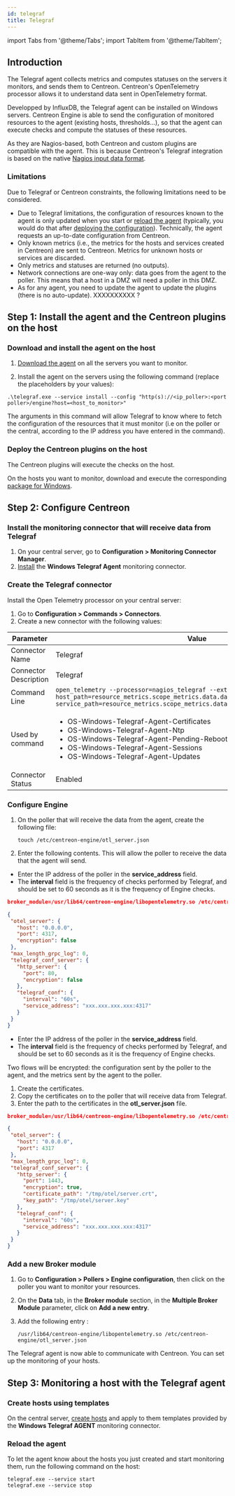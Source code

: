 ```yaml
---
id: telegraf
title: Telegraf
---
```

import Tabs from '@theme/Tabs';
import TabItem from '@theme/TabItem';

## Introduction

The Telegraf agent collects metrics and computes statuses on the servers it monitors, and sends them to Centreon.
Centreon's OpenTelemetry processor allows it to understand data sent in OpenTelemetry format.

Developped by InfluxDB, the Telegraf agent can be installed on Windows servers. Centreon Engine is able to send the configuration of monitored resources to the agent (existing hosts, thresholds...), so that the agent can execute checks and compute the statuses of these resources.

As they are Nagios-based, both Centreon and custom plugins are compatible with the agent. This is because Centreon's Telegraf integration is based on the native [Nagios input data format](https://docs.influxdata.com/telegraf/v1/data_formats/input/nagios/).

### Limitations

Due to Telegraf or Centreon constraints, the following limitations need to be considered.

* Due to Telegraf limitations, the configuration of resources known to the agent is only updated when you start or [reload the agent](#reload-the-agent) (typically, you would do that after [deploying the configuration](/docs/monitoring/monitoring-servers/deploying-a-configuration)). Technically, the agent requests an up-to-date configuration from Centreon.
* Only known metrics (i.e., the metrics for the hosts and services created in Centreon) are sent to Centreon. Metrics for unknown hosts or services are discarded.
* Only metrics and statuses are returned (no outputs).
* Network connections are one-way only: data goes from the agent to the poller. This means that a host in a DMZ will need a poller in this DMZ.
* As for any agent, you need to update the agent to update the plugins (there is no auto-update). XXXXXXXXXX ?

## Step 1: Install the agent and the Centreon plugins on the host

### Download and install the agent on the host

1. [Download the agent](https://docs.influxdata.com/telegraf/v1/install/) on all the servers you want to monitor.

2. Install the agent on the servers using the following command (replace the placeholders by your values):

```shell
.\telegraf.exe --service install --config "http(s)://<ip_poller>:<port poller>/engine?host=<host_to_monitor>"
```

The arguments in this command will allow Telegraf to know where to fetch the configuration of the resources that it must monitor (i.e on the poller or the central, according to the IP address you have entered in the command).

### Deploy the Centreon plugins on the host

The Centreon plugins will execute the checks on the host.

<!--
<Tabs groupId="sync">
<TabItem value="Linux" label="Linux">

##### Enable our plugins repository and install plugin

This repository will provide you our packaged plugins as well as **the dependencies that are not available in the
standard distribution repositories**.

<Tabs groupId="sync">
<TabItem value="Alma / RHEL / Oracle Linux 8" label="Alma / RHEL / Oracle Linux 8">

```bash
cat >/etc/yum.repos.d/centreon-plugins.repo <<'EOF'
[centreon-plugins-stable]
name=Centreon plugins repository.
baseurl=https://packages.centreon.com/rpm-plugins/el8/stable/$basearch/
enabled=1
gpgcheck=1
gpgkey=https://yum-gpg.centreon.com/RPM-GPG-KEY-CES
module_hotfixes=1

[centreon-plugins-stable-noarch]
name=Centreon plugins repository.
baseurl=https://packages.centreon.com/rpm-plugins/el8/stable/noarch/
enabled=1
gpgcheck=1
gpgkey=https://yum-gpg.centreon.com/RPM-GPG-KEY-CES
module_hotfixes=1

[centreon-plugins-testing]
name=Centreon plugins repository. (UNSUPPORTED)
baseurl=https://packages.centreon.com/rpm-plugins/el8/testing/$basearch/
enabled=0
gpgcheck=1
gpgkey=https://yum-gpg.centreon.com/RPM-GPG-KEY-CES
module_hotfixes=1

[centreon-plugins-testing-noarch]
name=Centreon plugins repository. (UNSUPPORTED)
baseurl=https://packages.centreon.com/rpm-plugins/el8/testing/noarch/
enabled=0
gpgcheck=1
gpgkey=https://yum-gpg.centreon.com/RPM-GPG-KEY-CES
module_hotfixes=1

[centreon-plugins-unstable]
name=Centreon plugins repository. (UNSUPPORTED)
baseurl=https://packages.centreon.com/rpm-plugins/el8/unstable/$basearch/
enabled=0
gpgcheck=1
gpgkey=https://yum-gpg.centreon.com/RPM-GPG-KEY-CES
module_hotfixes=1

[centreon-plugins-unstable-noarch]
name=Centreon plugins repository. (UNSUPPORTED)
baseurl=https://packages.centreon.com/rpm-plugins/el8/unstable/noarch/
enabled=0
gpgcheck=1
gpgkey=https://yum-gpg.centreon.com/RPM-GPG-KEY-CES
module_hotfixes=1
EOF

```

Install the plugin :

```bash
dnf install -y centreon-plugin-Operatingsystems-Linux-Local.noarch
```

</TabItem>
<TabItem value="Alma / RHEL / Oracle Linux 9" label="Alma / RHEL / Oracle Linux 9">

```bash
cat >/etc/yum.repos.d/centreon-plugins.repo <<'EOF'
[centreon-plugins-stable]
name=Centreon plugins repository.
baseurl=https://packages.centreon.com/rpm-plugins/el9/stable/$basearch/
enabled=1
gpgcheck=1
gpgkey=https://yum-gpg.centreon.com/RPM-GPG-KEY-CES
module_hotfixes=1

[centreon-plugins-stable-noarch]
name=Centreon plugins repository.
baseurl=https://packages.centreon.com/rpm-plugins/el9/stable/noarch/
enabled=1
gpgcheck=1
gpgkey=https://yum-gpg.centreon.com/RPM-GPG-KEY-CES
module_hotfixes=1

[centreon-plugins-testing]
name=Centreon plugins repository. (UNSUPPORTED)
baseurl=https://packages.centreon.com/rpm-plugins/el9/testing/$basearch/
enabled=0
gpgcheck=1
gpgkey=https://yum-gpg.centreon.com/RPM-GPG-KEY-CES
module_hotfixes=1

[centreon-plugins-testing-noarch]
name=Centreon plugins repository. (UNSUPPORTED)
baseurl=https://packages.centreon.com/rpm-plugins/el9/testing/noarch/
enabled=0
gpgcheck=1
gpgkey=https://yum-gpg.centreon.com/RPM-GPG-KEY-CES
module_hotfixes=1

[centreon-plugins-unstable]
name=Centreon plugins repository. (UNSUPPORTED)
baseurl=https://packages.centreon.com/rpm-plugins/el9/unstable/$basearch/
enabled=0
gpgcheck=1
gpgkey=https://yum-gpg.centreon.com/RPM-GPG-KEY-CES
module_hotfixes=1

[centreon-plugins-unstable-noarch]
name=Centreon plugins repository. (UNSUPPORTED)
baseurl=https://packages.centreon.com/rpm-plugins/el9/unstable/noarch/
enabled=0
gpgcheck=1
gpgkey=https://yum-gpg.centreon.com/RPM-GPG-KEY-CES
module_hotfixes=1
EOF
```

Install the plugin :

```bash
dnf install -y centreon-plugin-Operatingsystems-Linux-Local.noarch
```

</TabItem>
<TabItem value="Debian 11 & 12" label="Debian 11 & 12">

```bash
wget -O- https://apt-key.centreon.com | gpg --dearmor | tee /etc/apt/trusted.gpg.d/centreon.gpg > /dev/null 2>&1
echo "deb https://packages.centreon.com/apt-plugins-stable/ $(lsb_release -sc) main" | tee /etc/apt/sources.list.d/centreon-plugins.list
apt-get update
```

Install the plugin :

```bash
apt -y install centreon-plugin-operatingsystems-linux-local
```

</TabItem>
</Tabs>

</TabItem>
<TabItem value="Windows" label="Windows">
-->

On the hosts you want to monitor, download and execute the corresponding [package for Windows](https://github.com/centreon/centreon-nsclient-build/releases/download/20240325/centreon_plugins.exe).


<!--

</TabItem>
<Tabs>
-->

## Step 2: Configure Centreon

### Install the monitoring connector that will receive data from Telegraf

1. On your central server, go to **Configuration > Monitoring Connector Manager**.
2. [Install](/docs/monitoring/pluginpacks/#installing-a-monitoring-connector) the **Windows Telegraf Agent** monitoring connector.
<!-- For Linux hosts : Linux Telegraf AGENT-->

### Create the Telegraf connector

Install the Open Telemetry processor on your central server:

1. Go to **Configuration > Commands > Connectors**.
2. Create a new connector with the following values:

| Parameter | Value|
| --------- | ---- |
| Connector Name | Telegraf |
| Connector Description | Telegraf |
| Command Line |```open_telemetry --processor=nagios_telegraf --extractor=attributes --host_path=resource_metrics.scope_metrics.data.data_points.attributes.host --service_path=resource_metrics.scope_metrics.data.data_points.attributes.service``` |
| Used by command |<ul><li>OS-Windows-Telegraf-Agent-Certificates</li><li>OS-Windows-Telegraf-Agent-Ntp</li><li>OS-Windows-Telegraf-Agent-Pending-Reboot</li><li>OS-Windows-Telegraf-Agent-Sessions</li><li>OS-Windows-Telegraf-Agent-Updates</li></ul>|
| Connector Status | Enabled |

### Configure Engine

1. On the poller that will receive the data from the agent, create the following file:

   ```shell
   touch /etc/centreon-engine/otl_server.json
   ```

2. Enter the following contents. This will allow the poller to receive the data that the agent will send.

<Tabs groupId="sync">
<TabItem value="Unencrypted flows" label="Unencrypted flows">

* Enter the IP address of the poller in the **service_address** field.
* The **interval** field is the frequency of checks performed by Telegraf, and should be set to 60 seconds as it is the frequency of Engine checks.

```json
broker_module=/usr/lib64/centreon-engine/libopentelemetry.so /etc/centreon-engine/otl_server.json

{
 "otel_server": {
   "host": "0.0.0.0",
   "port": 4317,
   "encryption": false
 },
 "max_length_grpc_log": 0,
 "telegraf_conf_server": {
   "http_server": {
     "port": 80,
     "encryption": false
   },
   "telegraf_conf": {
     "interval": "60s",
     "service_address": "xxx.xxx.xxx.xxx:4317"
   }
 }
}
```

</TabItem>
<TabItem value="Encrypted flows" label="Encrypted flows">

* Enter the IP address of the poller in the **service_address** field.
* The **interval** field is the frequency of checks performed by Telegraf, and should be set to 60 seconds as it is the frequency of Engine checks.

Two flows will be encrypted: the configuration sent by the poller to the agent, and the metrics sent by the agent to the poller.

1. Create the certificates.
2. Copy the certificates on to the poller that will receive data from Telegraf.
3. Enter the path to the certificates in the **otl_server.json** file.

```json
broker_module=/usr/lib64/centreon-engine/libopentelemetry.so /etc/centreon-engine/otl_server.json

{
 "otel_server": {
   "host": "0.0.0.0",
   "port": 4317
 },
 "max_length_grpc_log": 0,
 "telegraf_conf_server": {
   "http_server": {
     "port": 1443,
     "encryption": true,
     "certificate_path": "/tmp/otel/server.crt",
     "key_path": "/tmp/otel/server.key"
   },
   "telegraf_conf": {
     "interval": "60s",
     "service_address": "xxx.xxx.xxx.xxx:4317"
   }
 }
}
```

</TabItem>
</Tabs>

### Add a new Broker module

1. Go to **Configuration > Pollers > Engine configuration**, then click on the poller you want to monitor your resources.
2. On the **Data** tab, in the **Broker module** section, in the **Multiple Broker Module** parameter, click on **Add a new entry**.
3. Add the following entry :

   ```shell
   /usr/lib64/centreon-engine/libopentelemetry.so /etc/centreon-engine/otl_server.json
   ```

The Telegraf agent is now able to communicate with Centreon. You can set up the monitoring of your hosts.

## Step 3: Monitoring a host with the Telegraf agent

### Create hosts using templates

On the central server, [create hosts](/docs/monitoring/basic-objects/hosts) and apply to them templates provided by the **Windows Telegraf AGENT** monitoring connector.

### Reload the agent

To let the agent know about the hosts you just created and start monitoring them, run the following command on the host:

   ```shell
   telegraf.exe --service start
   telegraf.exe --service stop
   ```